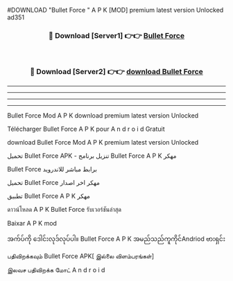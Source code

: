 #DOWNLOAD "Bullet Force " A P K [MOD] premium latest version Unlocked ad351 



<div align="center">

<h3>🔴 Download [Server1] 👉👉 <a href="https://apkdownload12.web.app/?title=Bullet Force ">Bullet Force  </a></h3><br>

<h3>🔴 Download [Server2] 👉👉 <a href="https://apkdownload12.web.app/?title=Bullet Force ">download Bullet Force  </a></h3>
</div>


----------------------------------------------------------

----------------------------------------------------------

----------------------------------------------------------

----------------------------------------------------------


Bullet Force  Mod A P K download premium latest version Unlocked

Télécharger  Bullet Force  A P K pour A n d r o i d Gratuit

download Bullet Force  Mod A P K premium latest version Unlocked

تحميل Bullet Force  APK - تنزيل برنامج Bullet Force  A P K مهكر

Bullet Force  برابط مباشر للاندرويد

تحميل Bullet Force  مهكر اخر اصدار

تطبيق Bullet Force  A P K مهكر

ดาวน์โหลด A P K Bullet Force  รับเวอร์ชันล่าสุด

Baixar A P K mod

အက်ပ်ကို ဒေါင်းလုဒ်လုပ်ပါ။ Bullet Force  A P K အမည်သည်ကူကိုင်Andriod ဗားရှင်း

பதிவிறக்கவும் Bullet Force  APK[ இல்லை விளம்பரங்கள்] 
 
இலவச பதிவிறக்க மோட் A n d r o i d



